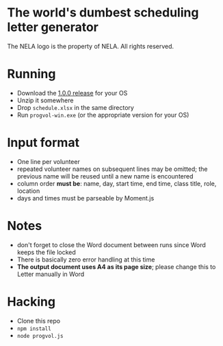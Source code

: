# The world's dumbest scheduling letter generator

The NELA logo is the property of NELA. All rights reserved.

# Running
* Download the [1.0.0 release](https://github.com/Ezekiel-DA/progvol/releases/tag/v1.0.0) for your OS
* Unzip it somewhere
* Drop `schedule.xlsx` in the same directory
* Run `progvol-win.exe` (or the appropriate version for your OS)

# Input format
* One line per volunteer
* repeated volunteer names on subsequent lines may be omitted; the previous name will be reused until a new name is encountered
* column order __must be__: name, day, start time, end time, class title, role, location
* days and times must be parseable by Moment.js

# Notes
* don't forget to close the Word document between runs since Word keeps the file locked
* There is basically zero error handling at this time
* __The output document uses A4 as its page size__; please change this to Letter manually in Word

# Hacking
* Clone this repo
* `npm install`
* `node progvol.js`